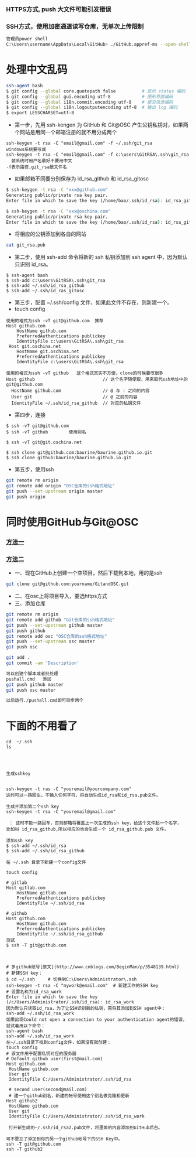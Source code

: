 
### HTTPS方式, push 大文件可能引发错误
### SSH方式，使用加密通道读写仓库，无单次上传限制

```sh
管理员power shell
C:\Users\username\AppData\Local\GitHub> ./GitHub.appref-ms --open-shell
```
# 处理中文乱码
```sh
ssh-agent bash
$ git config --global core.quotepath false  		# 显示 status 编码
$ git config --global gui.encoding utf-8			# 图形界面编码
$ git config --global i18n.commit.encoding utf-8	# 提交信息编码
$ git config --global i18n.logoutputencoding utf-8	# 输出 log 编码
$ export LESSCHARSET=utf-8
```
- 第一步，先用 ssh-kengen 为 GitHub 和 Git@OSC 产生公钥私钥对，如果两个网站是用同一个邮箱注册的就不用分成两个
```unix
ssh-keygen -t rsa -C "email@gmail.com" -f ~/.ssh/git_rsa
windows系统要写成
ssh-keygen -t rsa -C "email@gmail.com" -f c:\users\GitRSA\.ssh\git_rsa   装系统时用户名最好不要用中文
-f表示路径,git_rsa是文件名
```
- 如果邮箱不同要分别保存为 id_rsa_github 和 id_rsa_gitosc 
```sh
$ ssh-keygen -t rsa -C "xxx@github.com"
Generating public/private rsa key pair.
Enter file in which to save the key (/home/bao/.ssh/id_rsa): id_rsa_github

$ ssh-keygen -t rsa -C "xxx@oschina.com"
Generating public/private rsa key pair.
Enter file in which to save the key (/home/bao/.ssh/id_rsa): id_rsa_gitosc
```
- 将相应的公钥添加到各自的网站
```sh
cat git_rsa.pub
```
- 第二步，使用 ssh-add 命令将新的 ssh 私钥添加到 ssh agent 中，因为默认只识别 id_rsa。
```unix
$ ssh-agent bash
$ ssh-add c:\users\GitRSA\.ssh\git_rsa
$ ssh-add ~/.ssh/id_rsa_github
$ ssh-add ~/.ssh/id_ras_gitosc
```
- 第三步，配置 ~/.ssh/config 文件，如果此文件不存在，则新建一个。
- touch config
```unix
使用的格式为ssh -vT git@github.com  推荐
Host github.com
    HostName github.com
    PreferredAuthentications publickey
    IdentityFile c:\users\GitRSA\.ssh\git_rsa
 Host git.oschina.net
    HostName git.oschina.net
    PreferredAuthentications publickey
    IdentityFile c:\users\GitRSA\.ssh\git_rsa 

使用的格式为ssh -vT github   这个格式其实不方便，clone的时候要改很多
Host github                          // 这个名字随便取，用来取代ssh地址中的 git@github.com
  HostName github.com                // @ 与 : 之间的内容
  User git                           // @ 之前的内容
  IdentityFile ~/.ssh/id_rsa_github  // 对应的私钥文件
```
- 第四步，连接
```unix
$ ssh -vT git@github.com              
$ ssh -vT github        使用别名 

$ ssh -vT git@git.oschina.net 

$ ssh clone git@github.com:baurine/baurine.github.io.git   
$ ssh clone github:baurine/baurine.github.io.git           
```
- 第五步，使用ssh
```sh
git remote rm origin
git remote add origin "OSC仓库的ssh格式地址"
git push --set-upstream origin master
git push origin
```
# 同时使用GitHub与Git@OSC
### [方法一](http://baurine.github.io/2015/02/09/github-gitosc-coexistence.html)
### [方法二](http://www.jianshu.com/p/3e57bb0f8185)
- 一、现在GitHub上创建一个空项目，然后下载到本地，用的是ssh
``` sh
git clone git@github.com:yourname/GitandOSC.git
```
- 二、在osc上将项目导入，要选https方式
- 三、添加仓库
```sh
git remote rm origin
git remote add github "Git仓库的ssh格式地址"
git push --set-upstream github master
git push github
git remote add osc "OSC仓库的ssh格式地址"
git push --set-upstream osc master
git push osc

git add .
git commit -am 'Description'

可以创建个脚本或者批处理
pushall.cmd   添加
git push github master
git push osc master

以后运行./pushall.cmd即可同步两个
```





# 下面的不用看了
```unix
cd  ~/.ssh
ls




生成sshkey


ssh-keygen -t ras -C "youremail@yourcompany.com"
这时可以一路回车，不输入任何字符，将自动生成id_rsa和id_rsa.pub文件。

生成并添加第二个ssh key
ssh-keygen -t rsa -C "youremail@gmail.com"

 ： 这时不能一路回车，否则邮箱将覆盖上一次生成的ssh key，给这个文件起一个名字， 
比如叫 id_rsa_github,所以相应的也会生成一个 id_rsa_github.pub 文件。

添加ssh key
$ ssh-add ~/.ssh/id_rsa
$ ssh-add ~/.ssh/id_rsa_github

在 ~/.ssh 目录下新建一个config文件

touch config

# gitlab
Host gitlab.com
    HostName gitlab.com
    PreferredAuthentications publickey
    IdentityFile ~/.ssh/id_rsa

# github
Host github.com
    HostName github.com
    PreferredAuthentications publickey
    IdentityFile ~/.ssh/id_rsa_github
测试
$ ssh -T git@github.com



# 多github账号[原文](http://www.cnblogs.com/BeginMan/p/3548139.html)
# 新建SSH key：
$ cd ~/.ssh     # 切换到C:\Users\Administrator\.ssh
ssh-keygen -t rsa -C "mywork@email.com"  # 新建工作的SSH key
# 设置名称为id_rsa_work
Enter file in which to save the key (/c/Users/Administrator/.ssh/id_rsa): id_rsa_work
因为默认只读取id_rsa，为了让SSH识别新的私钥，需将其添加到SSH agent中：
ssh-add ~/.ssh/id_rsa_work
如果出现Could not open a connection to your authentication agent的错误，就试着用以下命令：
ssh-agent bash
ssh-add ~/.ssh/id_rsa_work
在~/.ssh目录下找到config文件，如果没有就创建：
touch config
# 该文件用于配置私钥对应的服务器
# Default github user(first@mail.com)
Host github.com
 HostName github.com
 User git
 IdentityFile C:/Users/Administrator/.ssh/id_rsa

 # second user(second@mail.com)
 # 建一个github别名，新建的帐号使用这个别名做克隆和更新
Host github2
 HostName github.com
 User git
 IdentityFile C:/Users/Administrator/.ssh/id_rsa_work
 
 打开新生成的~/.ssh/id_rsa2.pub文件，将里面的内容添加到GitHub后台。

可不要忘了添加到你的另一个github帐号下的SSH Key中。
ssh -T git@github.com
ssh -T github2

```
